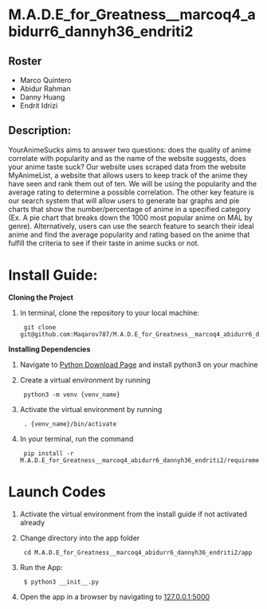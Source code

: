 # M.A.D.E_for_Greatness__marcoq4_abidurr6_dannyh36_endriti2

## Roster
- Marco Quintero
- Abidur Rahman
- Danny Huang
- Endrit Idrizi


## Description:
  YourAnimeSucks aims to answer two questions: does the quality of anime correlate with popularity and as the name of the website suggests, does your anime taste suck? Our website uses scraped data from the website MyAnimeList, a website that allows users to keep track of the anime they have seen and rank them out of ten. We will be using the popularity and the average rating to determine a possible correlation. The other key feature is our search system that will allow users to generate bar graphs and pie charts that show the number/percentage of anime in a specified category (Ex. A pie chart that breaks down the 1000 most popular anime on MAL by genre). Alternatively, users can use the search feature to search their ideal anime and find the average popularity and rating based on the anime that fulfill the criteria to see if their taste in anime sucks or not. 


# Install Guide:

**Cloning the Project**
1. In terminal, clone the repository to your local machine:

        git clone git@github.com:Maqarov787/M.A.D.E_for_Greatness__marcoq4_abidurr6_dannyh36_endriti2.git


**Installing Dependencies**
1. Navigate to [Python Download Page](https://www.python.org/downloads/) and install python3 on your machine
2. Create a virtual environment by running
 
        python3 -m venv {venv_name}

3. Activate the virtual environment by running

        . {venv_name}/bin/activate


3. In your terminal, run the command

        pip install -r M.A.D.E_for_Greatness__marcoq4_abidurr6_dannyh36_endriti2/requirements.txt


# Launch Codes
1. Activate the virtual environment from the install guide if not activated already
2. Change directory into the app folder

        cd M.A.D.E_for_Greatness__marcoq4_abidurr6_dannyh36_endriti2/app


3. Run the App:

        $ python3 __init__.py

4. Open the app in a browser by navigating to <a href="http://127.0.0.1:5000">127.0.0.1:5000</a>

